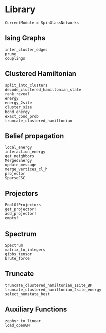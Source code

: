 # Library

```@meta
CurrentModule = SpinGlassNetworks
```

## Ising Graphs
```@docs
inter_cluster_edges
prune
couplings
```

## Clustered Hamiltonian
```@docs
split_into_clusters
decode_clustered_hamiltonian_state
rank_reveal
energy
energy_2site
cluster_size
bond_energy
exact_cond_prob
truncate_clustered_hamiltonian
```

## Belief propagation
```@docs
local_energy
interaction_energy
get_neighbors
MergedEnergy
update_message
merge_vertices_cl_h
projector
SparseCSC
```

## Projectors
```@docs
PoolOfProjectors
get_projector!
add_projector!
empty!
```

## Spectrum
```@docs
Spectrum
matrix_to_integers
gibbs_tensor
brute_force
```

## Truncate
```@docs
truncate_clustered_hamiltonian_1site_BP
truncate_clustered_hamiltonian_2site_energy
select_numstate_best
```

## Auxiliary Functions
```@docs
zephyr_to_linear
load_openGM
```